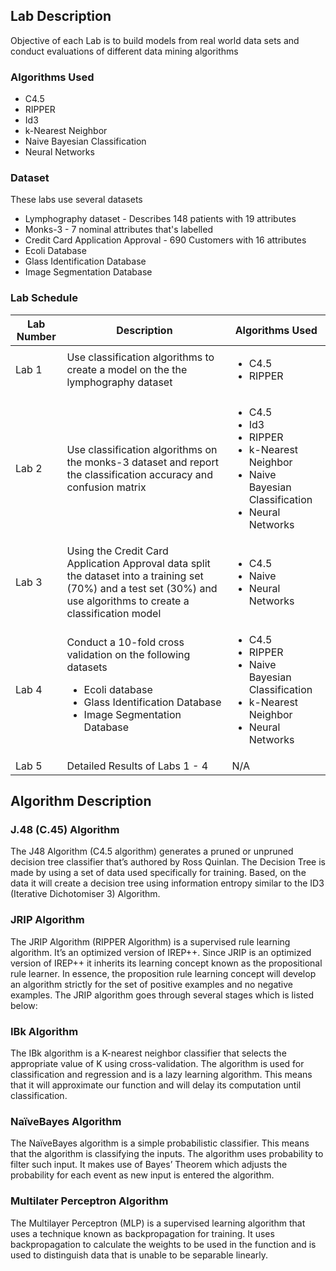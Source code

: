 ## Lab Description
Objective of each Lab is to build models from real world data sets and conduct evaluations of different data mining algorithms

### Algorithms Used
* C4.5
* RIPPER
* Id3
* k-Nearest Neighbor
* Naive Bayesian Classification
* Neural Networks

### Dataset
These labs use several datasets
* Lymphography dataset - Describes 148 patients with 19 attributes
* Monks-3 - 7 nominal attributes that's labelled
* Credit Card Application Approval - 690 Customers with 16 attributes
* Ecoli Database
* Glass Identification Database
* Image Segmentation Database

### Lab Schedule

| Lab Number |Description |Algorithms Used   |
| ------------ | ------------ | ------------ |
|Lab 1 | Use classification algorithms to create a model on the the lymphography dataset |<ul><li>C4.5</li><li>RIPPER</li></ul> |
|Lab 2 | Use classification algorithms on the monks-3 dataset and report the classification accuracy and confusion matrix |<ul><li>C4.5</li><li>Id3</li><li>RIPPER</li><li>k-Nearest Neighbor</li><li>Naive Bayesian Classification</li><li>Neural Networks</li></ul> |
|Lab 3 | Using the Credit Card Application Approval data split the dataset into a training set (70%) and a test set (30%) and use algorithms to create a classification model |<ul><li>C4.5</li><li>Naive</li><li>Neural Networks</li></ul> |
|Lab 4 | Conduct a 10-fold cross validation on the following datasets <ul><li>Ecoli database</li><li>Glass Identification Database</li><li>Image Segmentation Database</li></ul>  |<ul><li>C4.5</li><li>RIPPER</li><li>Naive Bayesian Classification</li><li>k-Nearest Neighbor</li><li>Neural Networks</li></ul> |
|Lab 5 | Detailed Results of Labs 1 - 4 | N/A |


## Algorithm Description
### J.48 (C.45) Algorithm
The J48 Algorithm (C4.5 algorithm) generates a pruned or unpruned decision tree classifier  that’s authored by Ross Quinlan. The Decision Tree is made by using a set of data used specifically for training. Based, on the data it will create a decision tree using information entropy similar to the ID3 (Iterative Dichotomiser 3) Algorithm. 

### JRIP Algorithm 
The JRIP Algorithm (RIPPER Algorithm) is a supervised rule learning algorithm. It’s an optimized version of IREP++. Since JRIP is an optimized version of IREP++ it inherits its learning concept known as the propositional rule learner. In essence, the proposition rule learning concept will develop an algorithm strictly for the set of positive examples and no negative examples. The JRIP algorithm goes through several stages which is listed below:

### IBk Algorithm
The IBk algorithm is a K-nearest neighbor classifier that selects the appropriate value of K using cross-validation. The algorithm is used for classification and regression and is a lazy learning algorithm. This means that it will approximate our function and will delay its computation until classification.

### NaïveBayes Algorithm
The NaïveBayes algorithm is a simple probabilistic classifier. This means that the algorithm is classifying the inputs. The algorithm uses probability to filter such input. It makes use of Bayes’ Theorem which adjusts the probability for each event as new input is entered the algorithm.

### Multilater Perceptron Algorithm
The Multilayer Perceptron (MLP) is a supervised learning algorithm that uses a technique known as backpropagation for training. It uses backpropagation to calculate the weights to be used in the function and is used to distinguish data that is unable to be separable linearly. 